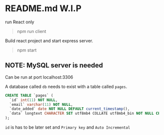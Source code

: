 # README.md W.I.P

run React only

> npm run client

Build react project and start express server.

> npm start

## NOTE: MySQL server is needed

Can be run at port localhost:3306

A database called `db` needs to exist with a table called `pages`.

```sql
CREATE TABLE `pages` (
  `id` int(11) NOT NULL,
  `email` varchar(11) NOT NULL,
  `date_added` date NOT NULL DEFAULT current_timestamp(),
  `data` longtext CHARACTER SET utf8mb4 COLLATE utf8mb4_bin NOT NULL CHECK (json_valid(`data`))
);
```

`id` is has to be later set and `Primary key` and `Auto Incremental`
